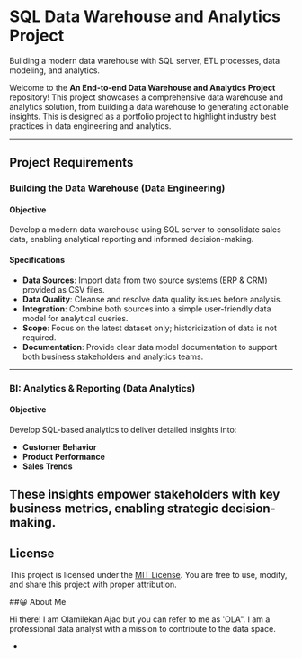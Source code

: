 # SQL Data Warehouse and Analytics Project

Building a modern data warehouse with SQL server, ETL processes, data modeling, and analytics.

Welcome to the  **An End-to-end Data Warehouse and  Analytics Project** repository!
This project showcases a comprehensive data warehouse and analytics solution, from building a data warehouse to generating actionable insights. This is designed as a portfolio project to highlight industry best practices in data engineering and analytics.

---

##  Project Requirements

###  Building the Data Warehouse (Data Engineering)

####  Objective
Develop a modern data warehouse using SQL server to consolidate sales data, enabling analytical reporting and informed decision-making.

####  Specifications
- **Data Sources**: Import data from two source systems (ERP & CRM) provided as CSV files.
- **Data Quality**: Cleanse and resolve data quality issues before analysis.
- **Integration**: Combine both sources into a simple user-friendly data model for analytical queries.
- **Scope**: Focus on the latest dataset only; historicization of data is not required.
- **Documentation**: Provide clear data model documentation to support both business stakeholders and analytics teams.

- --

### BI: Analytics & Reporting (Data Analytics)


#### Objective
Develop SQL-based analytics to deliver detailed insights into:
- **Customer Behavior**
- **Product Performance**
- **Sales Trends**

These insights empower stakeholders with key business metrics, enabling strategic decision-making.
---

## License
This project is licensed under the [MIT License](LICENSE). You are free to use, modify, and share this project with proper attribution.

##😀 About Me

Hi there! I am Olamilekan Ajao but you can refer to me as 'OLA". I am a professional data analyst with a mission to contribute to the data space.

- 


